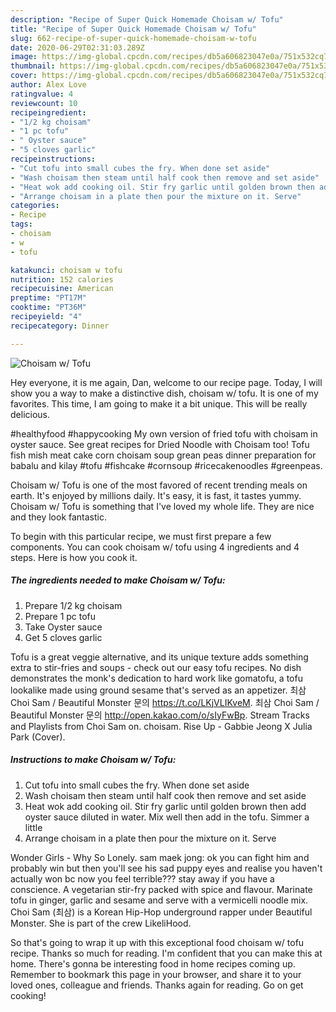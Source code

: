 ```yaml
---
description: "Recipe of Super Quick Homemade Choisam w/ Tofu"
title: "Recipe of Super Quick Homemade Choisam w/ Tofu"
slug: 662-recipe-of-super-quick-homemade-choisam-w-tofu
date: 2020-06-29T02:31:03.289Z
image: https://img-global.cpcdn.com/recipes/db5a606823047e0a/751x532cq70/choisam-w-tofu-recipe-main-photo.jpg
thumbnail: https://img-global.cpcdn.com/recipes/db5a606823047e0a/751x532cq70/choisam-w-tofu-recipe-main-photo.jpg
cover: https://img-global.cpcdn.com/recipes/db5a606823047e0a/751x532cq70/choisam-w-tofu-recipe-main-photo.jpg
author: Alex Love
ratingvalue: 4
reviewcount: 10
recipeingredient:
- "1/2 kg choisam"
- "1 pc tofu"
- " Oyster sauce"
- "5 cloves garlic"
recipeinstructions:
- "Cut tofu into small cubes the fry. When done set aside"
- "Wash choisam then steam until half cook then remove and set aside"
- "Heat wok add cooking oil. Stir fry garlic until golden brown then add oyster sauce diluted in water. Mix well then add in the tofu. Simmer a little"
- "Arrange choisam in a plate then pour the mixture on it. Serve"
categories:
- Recipe
tags:
- choisam
- w
- tofu

katakunci: choisam w tofu 
nutrition: 152 calories
recipecuisine: American
preptime: "PT17M"
cooktime: "PT36M"
recipeyield: "4"
recipecategory: Dinner

---
```



![Choisam w/ Tofu](https://img-global.cpcdn.com/recipes/db5a606823047e0a/751x532cq70/choisam-w-tofu-recipe-main-photo.jpg)

Hey everyone, it is me again, Dan, welcome to our recipe page. Today, I will show you a way to make a distinctive dish, choisam w/ tofu. It is one of my favorites. This time, I am going to make it a bit unique. This will be really delicious.

#healthyfood #happycooking My own version of fried tofu with choisam in oyster sauce. See great recipes for Dried Noodle with Choisam too! Tofu fish mish meat cake corn choisam soup grean peas dinner preparation for babalu and kilay #tofu #fishcake #cornsoup #ricecakenoodles #greenpeas.

Choisam w/ Tofu is one of the most favored of recent trending meals on earth. It's enjoyed by millions daily. It's easy, it is fast, it tastes yummy. Choisam w/ Tofu is something that I've loved my whole life. They are nice and they look fantastic.


To begin with this particular recipe, we must first prepare a few components. You can cook choisam w/ tofu using 4 ingredients and 4 steps. Here is how you cook it.

<!--inarticleads1-->

##### The ingredients needed to make Choisam w/ Tofu:

1. Prepare 1/2 kg choisam
1. Prepare 1 pc tofu
1. Take  Oyster sauce
1. Get 5 cloves garlic


Tofu is a great veggie alternative, and its unique texture adds something extra to stir-fries and soups - check out our easy tofu recipes. No dish demonstrates the monk&#39;s dedication to hard work like gomatofu, a tofu lookalike made using ground sesame that&#39;s served as an appetizer. 최삼 Choi Sam / Beautiful Monster 문의 https://t.co/LKjVLIKveM. 최삼 Choi Sam / Beautiful Monster 문의 http://open.kakao.com/o/sIyFwBp. Stream Tracks and Playlists from Choi Sam on. choisam. Rise Up - Gabbie Jeong X Julia Park (Cover). 

<!--inarticleads2-->

##### Instructions to make Choisam w/ Tofu:

1. Cut tofu into small cubes the fry. When done set aside
1. Wash choisam then steam until half cook then remove and set aside
1. Heat wok add cooking oil. Stir fry garlic until golden brown then add oyster sauce diluted in water. Mix well then add in the tofu. Simmer a little
1. Arrange choisam in a plate then pour the mixture on it. Serve


Wonder Girls - Why So Lonely. sam maek jong: ok you can fight him and probably win but then you&#39;ll see his sad puppy eyes and realise you haven&#39;t actually won bc now you feel terrible??? stay away if you have a conscience. A vegetarian stir-fry packed with spice and flavour. Marinate tofu in ginger, garlic and sesame and serve with a vermicelli noodle mix. Choi Sam (최삼) is a Korean Hip-Hop underground rapper under Beautiful Monster. She is part of the crew LikeliHood. 

So that's going to wrap it up with this exceptional food choisam w/ tofu recipe. Thanks so much for reading. I'm confident that you can make this at home. There's gonna be interesting food in home recipes coming up. Remember to bookmark this page in your browser, and share it to your loved ones, colleague and friends. Thanks again for reading. Go on get cooking!
